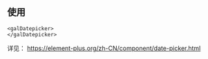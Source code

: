 ## 使用

```
<galDatepicker>
</galDatepicker>
```

详见： https://element-plus.org/zh-CN/component/date-picker.html
